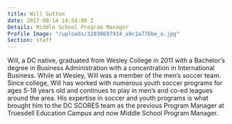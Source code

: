 ```yaml
---
title: Will Sutton
date: 2017-08-14 14:54:00 Z
Details: Middle School Program Manager
Profile Image: "/uploads/32038697914_a9c1a776be_o.jpg"
Section: staff
---
```


Will, a DC native, graduated from Wesley College in 2011 with a Bachelor’s degree in Business Administration with a concentration in International Business. While at Wesley, Will was a member of the men’s soccer team. Since college, Will has worked with numerous youth soccer programs for ages 5-18 years old and continues to play in men’s and co-ed leagues around the area. His expertise in soccer and youth programs is what brought him to the DC SCORES team as the previous Program Manager at Truesdell Education Campus and now Middle School Program Manager.